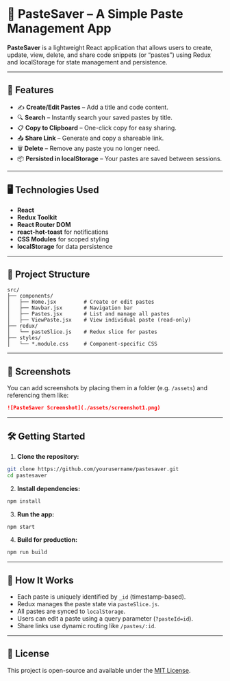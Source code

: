 
# 📝 PasteSaver – A Simple Paste Management App

**PasteSaver** is a lightweight React application that allows users to create, update, view, delete, and share code snippets (or “pastes”) using Redux and localStorage for state management and persistence.

---

## 🚀 Features

- ✍️ **Create/Edit Pastes** – Add a title and code content.
- 🔍 **Search** – Instantly search your saved pastes by title.
- 📋 **Copy to Clipboard** – One-click copy for easy sharing.
- 📤 **Share Link** – Generate and copy a shareable link.
- 🗑️ **Delete** – Remove any paste you no longer need.
- 📦 **Persisted in localStorage** – Your pastes are saved between sessions.

---

## 🖥️ Technologies Used

- **React**
- **Redux Toolkit**
- **React Router DOM**
- **react-hot-toast** for notifications
- **CSS Modules** for scoped styling
- **localStorage** for data persistence

---

## 📁 Project Structure

```
src/
├── components/
│   ├── Home.jsx         # Create or edit pastes
│   ├── Navbar.jsx       # Navigation bar
│   ├── Pastes.jsx       # List and manage all pastes
│   ├── ViewPaste.jsx    # View individual paste (read-only)
├── redux/
│   └── pasteSlice.js    # Redux slice for pastes
├── styles/
│   └── *.module.css     # Component-specific CSS
```

---

## 📸 Screenshots

You can add screenshots by placing them in a folder (e.g. `/assets`) and referencing them like:

```md
![PasteSaver Screenshot](./assets/screenshot1.png)
```

---

## 🛠️ Getting Started

1. **Clone the repository:**

```bash
git clone https://github.com/yourusername/pastesaver.git
cd pastesaver
```

2. **Install dependencies:**

```bash
npm install
```

3. **Run the app:**

```bash
npm start
```

4. **Build for production:**

```bash
npm run build
```

---

## 🧠 How It Works

- Each paste is uniquely identified by `_id` (timestamp-based).
- Redux manages the paste state via `pasteSlice.js`.
- All pastes are synced to `localStorage`.
- Users can edit a paste using a query parameter (`?pasteId=id`).
- Share links use dynamic routing like `/pastes/:id`.

---

## 📄 License

This project is open-source and available under the [MIT License](LICENSE).
